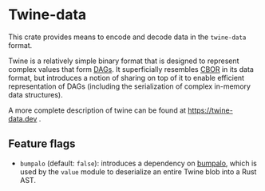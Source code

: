 
# Twine-data

This crate provides means to encode and decode data in the `twine-data` format.

Twine is a relatively simple binary format that is designed to represent complex values that form [DAGs](https://en.wikipedia.org/wiki/Directed_acyclic_graph).
It superficially resembles [CBOR](https://cbor.io) in its data format, but
introduces a notion of sharing on top of it to enable efficient representation
of DAGs (including the serialization of complex in-memory data structures).

A more complete description of twine can be found at https://twine-data.dev .

## Feature flags

- `bumpalo` (default: `false`): introduces a dependency on [bumpalo](https://docs.rs/bumpalo/), which is used by the `value` module to deserialize an entire Twine blob into a Rust AST.
